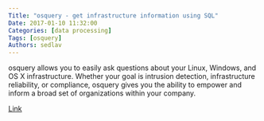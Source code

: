 ```yaml
---
Title: "osquery - get infrastructure information using SQL"
Date: 2017-01-10 11:32:00
Categories: [data processing]
Tags: [osquery]
Authors: sedlav
---
```


osquery allows you to easily ask questions about your Linux, Windows, and OS X infrastructure. Whether your goal is intrusion detection, infrastructure reliability, or compliance, osquery gives you the ability to empower and inform a broad set of organizations within your company.

[Link](https://osquery.io/)
